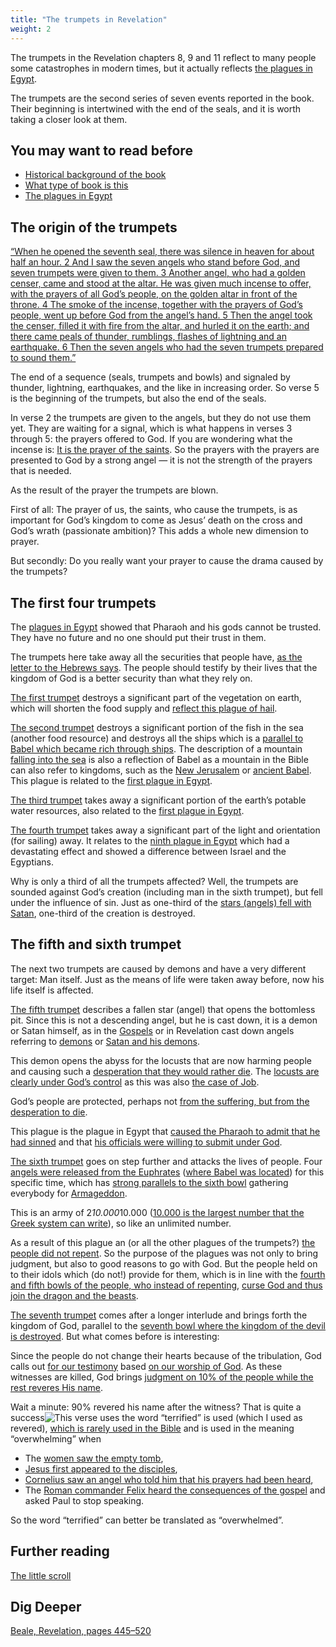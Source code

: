 ```yaml
---
title: "The trumpets in Revelation"
weight: 2
---
```


The trumpets in the Revelation chapters 8, 9 and 11 reflect to many people some catastrophes in modern times, but it actually reflects [the plagues in Egypt](../../../../bible/exodus/expl/the-plagues-in-egypt).

The trumpets are the second series of seven events reported in the book. Their beginning is intertwined with the end of the seals, and it is worth taking a closer look at them.

## You may want to read before

<a name="bced"></a>
- [Historical background of the book](../../../../background/history/expl/pax-romana-key-to-understand-the-book-of-revelation)
- [What type of book is this](../../../../background/literature/expl/the-book-of-revelation-how-to-read-it)
- [The plagues in Egypt](../../../../bible/exodus/expl/the-plagues-in-egypt)

## The origin of the trumpets

<a name="5cb5"></a>
[“When he opened the seventh seal, there was silence in heaven for about half an hour. 2 And I saw the seven angels who stand before God, and seven trumpets were given to them. 3 Another angel, who had a golden censer, came and stood at the altar. He was given much incense to offer, with the prayers of all God’s people, on the golden altar in front of the throne. 4 The smoke of the incense, together with the prayers of God’s people, went up before God from the angel’s hand. 5 Then the angel took the censer, filled it with fire from the altar, and hurled it on the earth; and there came peals of thunder, rumblings, flashes of lightning and an earthquake. 6 Then the seven angels who had the seven trumpets prepared to sound them.”](https://www.bibleserver.com/NIV/Revelation8%3A1-6)

The end of a sequence (seals, trumpets and bowls) and signaled by thunder, lightning, earthquakes, and the like in increasing order. So verse 5 is the beginning of the trumpets, but also the end of the seals.

In verse 2 the trumpets are given to the angels, but they do not use them yet. They are waiting for a signal, which is what happens in verses 3 through 5: the prayers offered to God. If you are wondering what the incense is: [It is the prayer of the saints](https://www.bibleserver.com/NIV/Revelation5%3A8). So the prayers with the prayers are presented to God by a strong angel — it is not the strength of the prayers that is needed.

As the result of the prayer the trumpets are blown.

First of all: The prayer of us, the saints, who cause the trumpets, is as important for God’s kingdom to come as Jesus’ death on the cross and God’s wrath (passionate ambition)? This adds a whole new dimension to prayer.

But secondly: Do you really want your prayer to cause the drama caused by the trumpets?

## The first four trumpets

<a name="8718"></a>
The [plagues in Egypt](../../../../bible/exodus/expl/the-plagues-in-egypt) showed that Pharaoh and his gods cannot be trusted. They have no future and no one should put their trust in them.

The trumpets here take away all the securities that people have, [as the letter to the Hebrews says](https://www.bibleserver.com/NIV/Hebrews12%3A26-28). The people should testify by their lives that the kingdom of God is a better security than what they rely on.

[The first trumpet](https://www.bibleserver.com/NIV/Revelation8%3A7) destroys a significant part of the vegetation on earth, which will shorten the food supply and [reflect this plague of hail](https://www.bibleserver.com/NIV/Exodus9%3A22-25).

[The second trumpet](https://www.bibleserver.com/NIV/Revelation8%3A8-9) destroys a significant portion of the fish in the sea (another food resource) and destroys all the ships which is a [parallel to Babel which became rich through ships](https://www.bibleserver.com/NIV/Revelation18%3A19). The description of a mountain [falling into the sea](https://www.bibleserver.com/NIV/Revelation18%3A21) is also a reflection of Babel as a mountain in the Bible can also refer to kingdoms, such as the [New Jerusalem](https://www.bibleserver.com/NIV/Revelation21%3A10) or [ancient Babel](https://www.bibleserver.com/NIV/Jeremiah51%3A25). This plague is related to the [first plague in Egypt](https://www.bibleserver.com/NIV/Exodus7%3A21).

[The third trumpet](https://www.bibleserver.com/NIV/Revelation8%3A10-11) takes away a significant portion of the earth’s potable water resources, also related to the [first plague in Egypt](https://www.bibleserver.com/NIV/Exodus7%3A21).

[The fourth trumpet](https://www.bibleserver.com/NIV/Revelation8%3A12-13) takes away a significant part of the light and orientation (for sailing) away. It relates to the [ninth plague in Egypt](https://www.bibleserver.com/NIV/Exodus10%3A22-23) which had a devastating effect and showed a difference between Israel and the Egyptians.

Why is only a third of all the trumpets affected? Well, the trumpets are sounded against God’s creation (including man in the sixth trumpet), but fell under the influence of sin. Just as one-third of the [stars (angels) fell with Satan](../../../../content/jesus/expl/a-different-christmas-story), one-third of the creation is destroyed.

## The fifth and sixth trumpet

<a name="403f"></a>
The next two trumpets are caused by demons and have a very different target: Man itself. Just as the means of life were taken away before, now his life itself is affected.

[The fifth trumpet](https://www.bibleserver.com/NIV/Revelation9%3A1-12) describes a fallen star (angel) that opens the bottomless pit. Since this is not a descending angel, but he is cast down, it is a demon or Satan himself, as in the [Gospels](https://www.bibleserver.com/NIV/Luke10%3A18) or in Revelation cast down angels referring to [demons](https://www.bibleserver.com/NIV/Revelation12%3A4) or [Satan and his demons](https://www.bibleserver.com/NIV/Revelation12%3A9-10).

This demon opens the abyss for the locusts that are now harming people and causing such a [desperation that they would rather die](https://www.bibleserver.com/NIV/Revelation9%3A6). The [locusts are clearly under God’s control](https://www.bibleserver.com/NIV/Revelation9%3A5) as this was also [the case of Job](https://www.bibleserver.com/NIV/Job2%3A4-6).

God’s people are protected, perhaps not [from the suffering, but from the desperation to die](https://www.bibleserver.com/NIV/Revelation9%3A4).

This plague is the plague in Egypt that [caused the Pharaoh to admit that he had sinned](https://www.bibleserver.com/NIV/Exodus10%3A13-17) and that [his officials were willing to submit under God](https://www.bibleserver.com/NIV/Exodus10%3A7).

[The sixth trumpet](https://www.bibleserver.com/NIV/Revelation9%3A13-21) goes on step further and attacks the lives of people. Four [angels were released from the Euphrates](https://www.bibleserver.com/NIV/Revelation9%3A14) ([where Babel was located](https://en.wikipedia.org/wiki/Babylon)) for this specific time, which has [strong parallels to the sixth bowl](https://www.bibleserver.com/NIV/Revelation16%3A12-14) gathering everybody for [Armageddon](../../../../content/bowls/expl/the-key-to-armageddon).

This is an army of 2*10.000*10.000 ([10.000 is the largest number that the Greek system can write](https://simple.wikipedia.org/wiki/Greek_numerals)), so like an unlimited number.

As a result of this plague an (or all the other plagues of the trumpets?) [the people did not repent](https://www.bibleserver.com/NIV/Revelation9%3A20-21). So the purpose of the plagues was not only to bring judgment, but also to good reasons to go with God. But the people held on to their idols which (do not!) provide for them, which is in line with the [fourth and fifth bowls of the people, who instead of repenting](https://www.bibleserver.com/NIV/Revelation16%3A8-11), [curse God and thus join the dragon and the beasts](https://www.bibleserver.com/NIV/Revelation13%3A5-6).

[The seventh trumpet](https://www.bibleserver.com/NIV/Revelation11%3A15-19) comes after a longer interlude and brings forth the kingdom of God, parallel to the [seventh bowl where the kingdom of the devil is destroyed](https://www.bibleserver.com/NIV/Revelation16%3A17-20). But what comes before is interesting:

Since the people do not change their hearts because of the tribulation, God calls out [for our testimony](https://www.bibleserver.com/NIV/Revelation11%3A3-12) based [on our worship of God](https://www.bibleserver.com/NIV/Revelation11%3A1-2). As these witnesses are killed, God brings [judgment on 10% of the people while the rest reveres His name](https://www.bibleserver.com/NIV/Revelation11%3A13). 

Wait a minute: 90% revered his name after the witness? That is quite a success![This verse](https://www.bibleserver.com/NIV/Revelation11%3A13) uses the word “terrified” is used (which I used as revered), [which is rarely used in the Bible](https://biblehub.com/greek/1719.htm) and is used in the meaning “overwhelming” when
- The [women saw the empty tomb](https://www.bibleserver.com/NIV/Luke24%3A5),
- [Jesus first appeared to the disciples](https://www.bibleserver.com/NIV/Luke24%3A5),
- [Cornelius saw an angel who told him that his prayers had been heard](https://www.bibleserver.com/NIV/Acts10%3A4),
- The [Roman commander Felix heard the consequences of the gospel](https://www.bibleserver.com/NIV/Acts24%3A25) and asked Paul to stop speaking.

So the word “terrified” can better be translated as “overwhelmed”.

## Further reading

[The little scroll](../../../../content/scroll/expl/the-little-scroll)

## Dig Deeper

[Beale, Revelation, pages 445–520](../../../../about/ressources/index.html#beale_rev)

